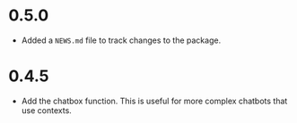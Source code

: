 # 0.5.0

* Added a `NEWS.md` file to track changes to the package.

# 0.4.5

* Add the chatbox function. This is useful for more complex chatbots that use contexts.
